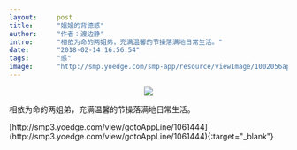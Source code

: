 ```yaml
---
layout:     post
title:      "姐姐的背德感"
author:     "作者：渡边静"
intro:      "相依为命的两姐弟，充满温馨的节操落满地日常生活。"
date:       "2018-02-14 16:56:54"
tags:       "感"
image:      "http://smp.yoedge.com/smp-app/resource/viewImage/1002056appline.png"
---
```

<div style="text-align: center">
<p><img src="http://smp.yoedge.com/smp-app/resource/viewImage/1002056appline.png"/></p>
</div>
<p class="post-meta">
<span>相依为命的两姐弟，充满温馨的节操落满地日常生活。</span>
</p>
[http://smp3.yoedge.com/view/gotoAppLine/1061444](http://smp3.yoedge.com/view/gotoAppLine/1061444){:target="_blank"}


